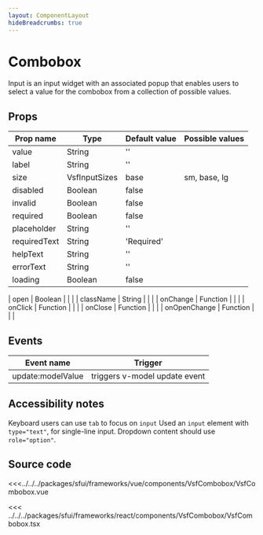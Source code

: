 ```yaml
---
layout: ComponentLayout
hideBreadcrumbs: true
---
```

# Combobox

Input is an input widget with an associated popup that enables users to select a value for the combobox from a collection of possible values.

<Generate />

## Props

| Prop name    | Type            | Default value | Possible values                        |
| ------------ | --------        | ------------- | -------------------------------------- |
| value        | String          | ''            |                                        |
| label        | String          | ''            |                                        |
| size         | VsfInputSizes  | base          | sm, base, lg                           |
| disabled     | Boolean         | false         |                                        |
| invalid      | Boolean         | false         |                                        |
| required     | Boolean         | false         |                                        |
| placeholder  | String          | ''            |                                        |
| requiredText | String          | 'Required'   |                                        |
| helpText     | String          | ''            |                                        |
| errorText    | String          | ''            |                                        |
| loading      | Boolean         | false         |                                        |
<!-- react -->
| open   | Boolean       |               |                                        |
| className    | String          |               |                                        |
| onChange     | Function        |               |                                        |
| onClick     | Function        |               |                                        |
| onClose     | Function        |               |                                        |
| onOpenChange     | Function        |               |                                        |
<!-- end react -->

<!-- vue -->

## Events

| Event name        |            Trigger             |
| ----------------- | :----------------------------: |
| update:modelValue | triggers v-model update event  |

<!-- end vue -->

## Accessibility notes

Keyboard users can use `tab` to focus on `input`
Used an `input` element with `type="text"`, for single-line input.
Dropdown content should use `role="option"`.

## Source code

<!-- vue -->

<<<../../../packages/sfui/frameworks/vue/components/VsfCombobox/VsfCombobox.vue

<!-- end vue -->

<!-- react -->

<<< ../../../packages/sfui/frameworks/react/components/VsfCombobox/VsfCombobox.tsx

<!-- end react -->
